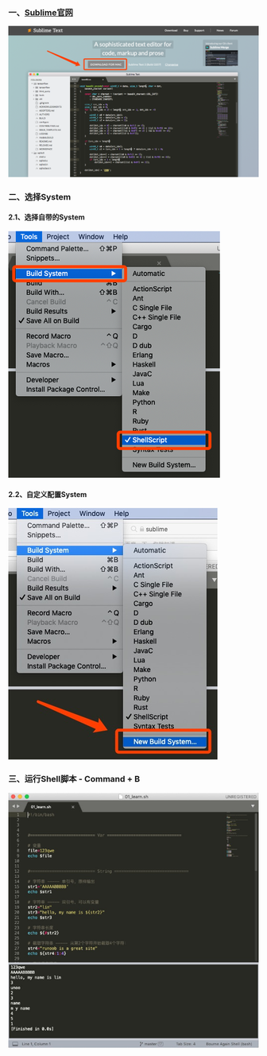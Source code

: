 

### 一、[Sublime官网](http://www.sublimetext.com)

![](media_ShellWithSublime/001.png)



### 二、选择System

#### 2.1、选择自带的System

![](media_ShellWithSublime/002.png)



#### 2.2、自定义配置System

![](media_ShellWithSublime/003.png)



### 三、运行Shell脚本 - Command + B

![](media_ShellWithSublime/004.png)











